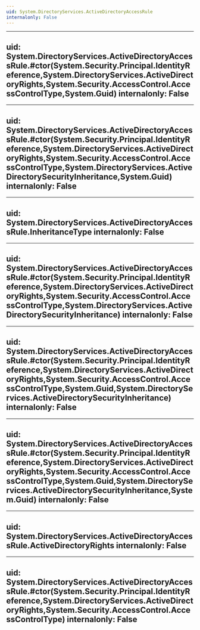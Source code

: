 ```yaml
---
uid: System.DirectoryServices.ActiveDirectoryAccessRule
internalonly: False
---
```


---
uid: System.DirectoryServices.ActiveDirectoryAccessRule.#ctor(System.Security.Principal.IdentityReference,System.DirectoryServices.ActiveDirectoryRights,System.Security.AccessControl.AccessControlType,System.Guid)
internalonly: False
---

---
uid: System.DirectoryServices.ActiveDirectoryAccessRule.#ctor(System.Security.Principal.IdentityReference,System.DirectoryServices.ActiveDirectoryRights,System.Security.AccessControl.AccessControlType,System.DirectoryServices.ActiveDirectorySecurityInheritance,System.Guid)
internalonly: False
---

---
uid: System.DirectoryServices.ActiveDirectoryAccessRule.InheritanceType
internalonly: False
---

---
uid: System.DirectoryServices.ActiveDirectoryAccessRule.#ctor(System.Security.Principal.IdentityReference,System.DirectoryServices.ActiveDirectoryRights,System.Security.AccessControl.AccessControlType,System.DirectoryServices.ActiveDirectorySecurityInheritance)
internalonly: False
---

---
uid: System.DirectoryServices.ActiveDirectoryAccessRule.#ctor(System.Security.Principal.IdentityReference,System.DirectoryServices.ActiveDirectoryRights,System.Security.AccessControl.AccessControlType,System.Guid,System.DirectoryServices.ActiveDirectorySecurityInheritance)
internalonly: False
---

---
uid: System.DirectoryServices.ActiveDirectoryAccessRule.#ctor(System.Security.Principal.IdentityReference,System.DirectoryServices.ActiveDirectoryRights,System.Security.AccessControl.AccessControlType,System.Guid,System.DirectoryServices.ActiveDirectorySecurityInheritance,System.Guid)
internalonly: False
---

---
uid: System.DirectoryServices.ActiveDirectoryAccessRule.ActiveDirectoryRights
internalonly: False
---

---
uid: System.DirectoryServices.ActiveDirectoryAccessRule.#ctor(System.Security.Principal.IdentityReference,System.DirectoryServices.ActiveDirectoryRights,System.Security.AccessControl.AccessControlType)
internalonly: False
---
